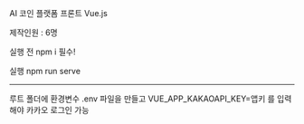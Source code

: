 AI 코인 플랫폼 프론트 Vue.js

제작인원 : 6명

실행 전 npm i 필수!

실행 npm run serve

---

루트 폴더에 환경변수 .env 파일을 만들고 VUE_APP_KAKAOAPI_KEY=앱키 를 입력해야 카카오 로그인 가능
